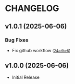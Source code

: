 # CHANGELOG

<!-- version list -->

## v1.0.1 (2025-06-06)

### Bug Fixes

- Fix github workflow
  ([`24adbe6`](https://github.com/diasatta/brickx/commit/24adbe6a1dbbdfbca306f1d540913e1bf16610e6))


## v1.0.0 (2025-06-06)

- Initial Release
